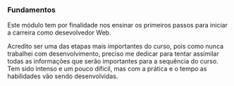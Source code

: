 ### Fundamentos

Este módulo tem por finalidade nos ensinar os primeiros passos para iniciar a carreira como desevolvedor Web.

Acredito ser uma das etapas mais importantes do curso, pois como nunca trabalhei com desenvolvimento, preciso me dedicar para tentar assimilar todas as informações que serão importantes para a sequência do curso. Tem sido intenso e um pouco dificil, mas com a prática e o tempo as habilidades vão sendo desenvolvidas.